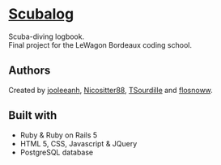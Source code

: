 # [Scubalog](http://scubalog.herokuapp.com)  
Scuba-diving logbook.  
Final project for the LeWagon Bordeaux coding school.  

## Authors
Created by [jooleeanh][1], [Nicositter88][2], [TSourdille][3] and [flosnoww][4].

## Built with
- Ruby & Ruby on Rails 5
- HTML 5, CSS, Javascript & JQuery
- PostgreSQL database

[1]: https://github.com/jooleeanh
[2]: https://github.com/Nicositter88
[3]: https://github.com/TSourdille
[4]: https://github.com/flosnoww
